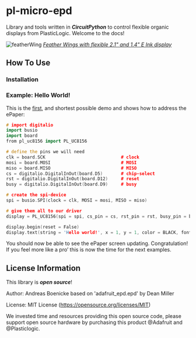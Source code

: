 # pl-micro-epd
Library and tools written in _**CircuitPython**_ to control flexible organic displays from PlasticLogic. Welcome to the  docs!

![featherWing](https://user-images.githubusercontent.com/21104467/80137331-66dacc00-85a3-11ea-8854-6d30efc221cf.jpg)
[*Feather Wings with flexible 2.1" and 1.4" E Ink display*](https://www.plasticlogic.com)


How To Use
-------------------

### Installation


### Example: Hello World!

This is the [first](https://github.com/plasticlogic/pl-micro-epd/blob/master/examples/simpletest.py), and shortest possible demo and shows how to address the ePaper: 

```cpp
# import digitalio
import busio
import board
from pl_uc8156 import PL_UC8156

# define the pins we will need
clk = board.SCK                             # clock
mosi = board.MOSI                           # MOSI
miso = board.MISO                           # MISO
cs = digitalio.DigitalInOut(board.D5)       # chip-select
rst = digitalio.DigitalInOut(board.D12)     # reset
busy = digitalio.DigitalInOut(board.D9)     # busy

# create the spi-device
spi = busio.SPI(clock = clk, MOSI = mosi, MISO = miso)

# give them all to our driver
display = PL_UC8156(spi = spi, cs_pin = cs, rst_pin = rst, busy_pin = busy)

display.begin(reset = False)
display.text(string = 'Hello world!', x = 1, y = 1, color = BLACK, font_name = 'font5x8.bin')
```

You should now be able to see the ePaper screen updating. Congratulation! If you feel more like a pro’ this is now the time for the next examples.


License Information
-------------------

This library is _**open source**_!

Author: Andreas Boenicke based on 'adafruit_epd.epd' by Dean Miller

License: MIT License (https://opensource.org/licenses/MIT)

We invested time and resources providing this open source code, please support open source hardware by purchasing this product @Adafruit and @Plasticlogic.

